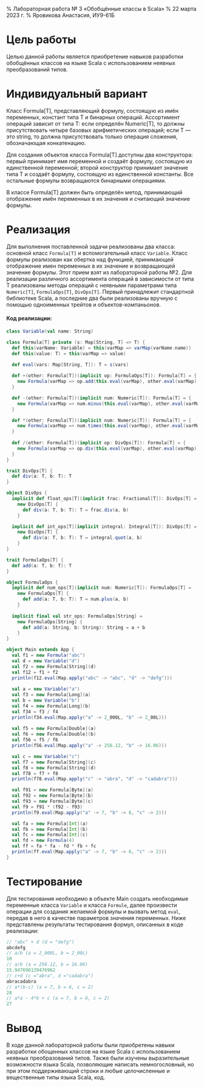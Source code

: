 % Лабораторная работа № 3 «Обобщённые классы в Scala»
% 22 марта 2023 г.
% Яровикова Анастасия, ИУ9-61Б

# Цель работы
Целью данной работы является приобретение навыков разработки обобщённых классов на 
языке Scala с использованием неявных преобразований типов.

# Индивидуальный вариант
Класс Formula[T], представляющий формулу, состоящую из имён переменных, констант 
типа T и бинарных операций. Ассортимент операций зависит от типа T: если определён 
Numeric[T], то должны присутствовать четыре базовых арифметических операций; 
если T — это string, то должна присутствовать только операция сложения, 
обозначающая конкатенацию.

Для создания объектов класса Formula[T] доступны два конструктора: первый принимает 
имя переменной и создаёт формулу, состоящую из единственной переменной; 
второй конструктор принимает значение типа T и создаёт формулу, состоящую из 
единственной константы. Все остальные формулы возвращаются бинарными операциями.

В классе Formula[T] должен быть определён метод, принимающий отображение имён 
переменных в их значения и считающий значение формулы.

# Реализация
Для выполнения поставленной задачи реализованы два класса: основной класс `Formula[T]`
и вспомогательный класс `Variable`. Класс формулы реализован как обертка над функцией,
принимающей отображение имен переменных в их значение и возвращающей значение формулы.
Этот прием взят из лабораторной работы №2.
Для реализации различного ассортимента операций в зависимости от типа Т реализованы
методы операций с неявными параметрами типа `Numeric[T]`, `FormulaOps[T]`, `DivOps[T]`.
Первый принадлежит стандартной библиотеке Scala, а последние два были реализованы 
вручную с помощью одноименных трейтов и объектов-компаньонов.

#### Код реализации:
```scala
class Variable(val name: String)

class Formula[T] private (s: Map[String, T] => T) { 
  def this(varName: Variable) = this(varMap => varMap(varName.name))
  def this(value: T) = this(varMap => value)
  
  def eval(vars: Map[String, T]): T = s(vars) 

  def +(other: Formula[T])(implicit op: FormulaOps[T]): Formula[T] = {
    new Formula(varMap => op.add(this.eval(varMap), other.eval(varMap)))
  }

  def -(other: Formula[T])(implicit num: Numeric[T]): Formula[T] = {
    new Formula(varMap => num.minus(this.eval(varMap), other.eval(varMap)))
  }

  def *(other: Formula[T])(implicit num: Numeric[T]): Formula[T] = {
    new Formula(varMap => num.times(this.eval(varMap), other.eval(varMap)))
  }
  
  def /(other: Formula[T])(implicit op: DivOps[T]): Formula[T] = {
    new Formula(varMap => op.div(this.eval(varMap), other.eval(varMap)))
  }
}

trait DivOps[T] {
  def div(a: T, b: T): T
}

object DivOps {
  implicit def float_ops[T](implicit frac: Fractional[T]): DivOps[T] =
    new DivOps[T] {
      def div(a: T, b: T): T = frac.div(a, b)
    }

  implicit def int_ops[T](implicit integral: Integral[T]): DivOps[T] =
    new DivOps[T] {
      def div(a: T, b: T): T = integral.quot(a, b)
    }
}

trait FormulaOps[T] {
  def add(a: T, b: T): T
}

object FormulaOps {
  implicit def num_ops[T](implicit num: Numeric[T]): FormulaOps[T] =
    new FormulaOps[T] {
      def add(a: T, b: T): T = num.plus(a, b)
    }
  
  implicit final val str_ops: FormulaOps[String] =
    new FormulaOps[String] {
      def add(a: String, b: String): String = a + b
    }
}

object Main extends App {
  val f1 = new Formula("abc") 
  val d = new Variable("d")
  val f2 = new Formula[String](d) 
  val f12 = f1 + f2 
  println(f12.eval(Map.apply("abc" -> "abc", "d" -> "defg"))) 
  
  val a = new Variable("a") 
  val f3 = new Formula[Long](a) 
  val b = new Variable("b")
  val f4 = new Formula[Long](b)
  val f34 = f3 / f4 
  println(f34.eval(Map.apply("a" -> 2_000L, "b" -> 2_00L))) 
   
  val f5 = new Formula[Double](a) 
  val f6 = new Formula[Double](b)
  val f56 = f5 / f6 
  println(f56.eval(Map.apply("a" -> 256.12, "b" -> 16.06))) 

  val c = new Variable("c") 
  val f7 = new Formula[String](c) 
  val f8 = new Formula[String](d)
  val f78 = f7 + f8
  println(f78.eval(Map.apply("c" -> "abra", "d" -> "cadabra")))

  val f91 = new Formula[Byte](a) 
  val f92 = new Formula[Byte](b)
  val f93 = new Formula[Byte](c)
  val f9 = f91 * (f92 - f93)
  println(f9.eval(Map.apply("a" -> 7, "b" -> 6, "c" -> 2)))

  val fa = new Formula[Int](a) 
  val fb = new Formula[Int](b)
  val fc = new Formula[Int](c)
  val fd = new Formula(4)
  val ff = fa * fa - fd * fb + fc
  println(ff.eval(Map.apply("a" -> 7, "b" -> 6, "c" -> 2)))
}
```

# Тестирование
Для тестирования необходимо в объекте Main создать необходимые
переменные класса `Variable` и класса `Formule`, далее произвести операции
для создания желаемой формулы и вызвать метод `eval`, передав в него в
качестве параметров значения переменных.
Ниже представлены результаты тестирования формул, описанных в коде реализации:

```scala
// "abc" + d (d = "defg")
abcdefg
// a/b (a = 2_000L, b = 2_00L)
10
// a/b (a = 256.12, b = 16.06)
15.947696139476962
// c+d (c ="abra", d ="cadabra")
abracadabra
// a*(b-c) (a = 7, b = 6, c = 2)
28
// a*a - 4*b + c (a = 7, b = 6, c = 2)
27
```

# Вывод
В ходе данной лабораторной работы были приобретены навыки разработки обощенных
классов на языке Scala c использованием неявных преобразований типов.
Также были изучены выразительные возможности языка Scala, позволяющие написать 
немногословный, но при этом поддерживающий строки и любые целочисленные и 
вещественные типы языка Scala, код.
